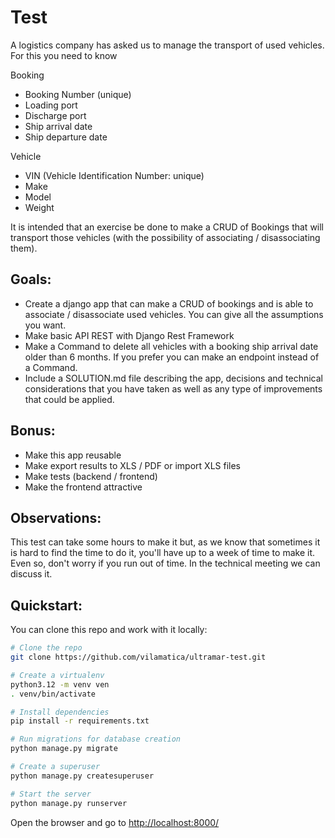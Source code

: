 Test 
====

A logistics company has asked us to manage the transport of used vehicles. For this you need to know

Booking
* Booking Number (unique)
* Loading port
* Discharge port
* Ship arrival date
* Ship departure date

Vehicle
* VIN (Vehicle Identification Number: unique)
* Make
* Model
* Weight

It is intended that an exercise be done to make a CRUD of Bookings that will transport those vehicles (with the possibility of associating / disassociating them).

Goals:
-----

* Create a django app that can make a CRUD of bookings and is able to associate / disassociate used vehicles. You can give all the assumptions you want.
* Make basic API REST with Django Rest Framework
* Make a Command to delete all vehicles with a booking ship arrival date older than 6 months. If you prefer you can make an endpoint instead of a Command.
* Include a SOLUTION.md file describing the app, decisions and technical considerations that you have taken as well as any type of improvements that could be applied.

Bonus:
------

* Make this app reusable
* Make export results to XLS / PDF or import XLS files
* Make tests (backend / frontend)
* Make the frontend attractive


Observations:
-------------

This test can take some hours to make it but, as we know that sometimes it is hard to find the time to do it, you'll have up to a week of time to make it. Even so, don't worry if you run out of time. In the technical meeting we can discuss it.

Quickstart:
-----------

You can clone this repo and work with it locally:

```bash
# Clone the repo
git clone https://github.com/vilamatica/ultramar-test.git

# Create a virtualenv
python3.12 -m venv ven
. venv/bin/activate

# Install dependencies
pip install -r requirements.txt

# Run migrations for database creation
python manage.py migrate

# Create a superuser
python manage.py createsuperuser

# Start the server
python manage.py runserver
```

Open the browser and go to [http://localhost:8000/](http://localhost:8000/)
